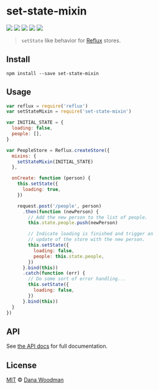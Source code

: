 # set-state-mixin 

![](https://travis-ci.org/danawoodman/set-state-mixin.svg)
![](https://img.shields.io/npm/v/set-state-mixin.svg)
![](https://img.shields.io/versioneye/d/danawoodman/set-state-mixin.svg)
![](https://img.shields.io/requires/github/danawoodman/set-state-mixin.svg)
![](https://img.shields.io/npm/dm/set-state-mixin.svg)

> `setState` like behavior for [Reflux][reflux] stores.


## Install

```
npm install --save set-state-mixin
```


## Usage

```js
var reflux = require('reflux')
var setStateMixin = require('set-state-mixin')

var INITIAL_STATE = {
  loading: false,
  people: [],
}

var PeopleStore = Reflux.createStore({
  mixins: {
    setStateMixin(INITIAL_STATE)
  },

  onCreate: function (person) {
    this.setState({
      loading: true,
    })

    request.post('/people', person)
      .then(function (newPerson) {
        // Add the new person to the list of people.
        this.state.people.push(newPerson)

        // Indicate loading is finished and trigger an
        // update of the store with the new person.
        this.setState({
          loading: false,
          people: this.state.people,
        })
      }.bind(this))
      .catch(function (err) {
        // Do some sort of error handling...
        this.setState({
          loading: false,
        })
      }.bind(this))
  }
})
```


## API

See [the API docs](api.md) for full documentation.


## License

[MIT](license) &copy; [Dana Woodman][dana]


[reflux]: https://github.com/reflux/refluxjs
[dana]: http://danawoodman.com
